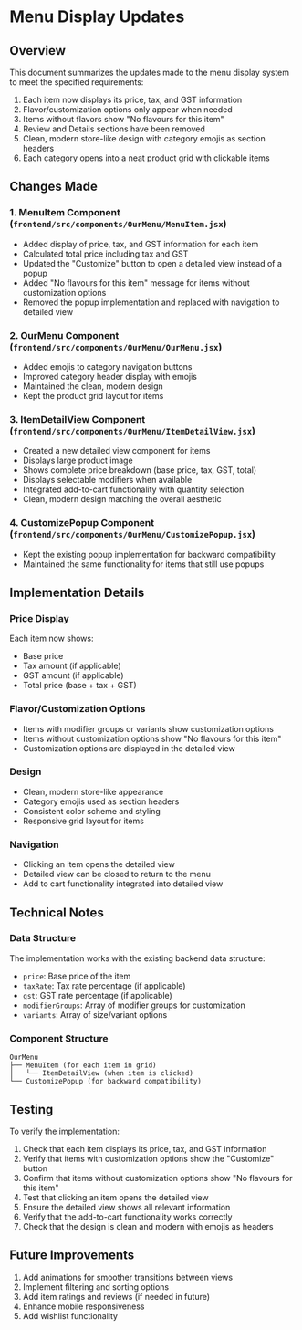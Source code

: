 # Menu Display Updates

## Overview
This document summarizes the updates made to the menu display system to meet the specified requirements:

1. Each item now displays its price, tax, and GST information
2. Flavor/customization options only appear when needed
3. Items without flavors show "No flavours for this item"
4. Review and Details sections have been removed
5. Clean, modern store-like design with category emojis as section headers
6. Each category opens into a neat product grid with clickable items

## Changes Made

### 1. MenuItem Component (`frontend/src/components/OurMenu/MenuItem.jsx`)

- Added display of price, tax, and GST information for each item
- Calculated total price including tax and GST
- Updated the "Customize" button to open a detailed view instead of a popup
- Added "No flavours for this item" message for items without customization options
- Removed the popup implementation and replaced with navigation to detailed view

### 2. OurMenu Component (`frontend/src/components/OurMenu/OurMenu.jsx`)

- Added emojis to category navigation buttons
- Improved category header display with emojis
- Maintained the clean, modern design
- Kept the product grid layout for items

### 3. ItemDetailView Component (`frontend/src/components/OurMenu/ItemDetailView.jsx`)

- Created a new detailed view component for items
- Displays large product image
- Shows complete price breakdown (base price, tax, GST, total)
- Displays selectable modifiers when available
- Integrated add-to-cart functionality with quantity selection
- Clean, modern design matching the overall aesthetic

### 4. CustomizePopup Component (`frontend/src/components/OurMenu/CustomizePopup.jsx`)

- Kept the existing popup implementation for backward compatibility
- Maintained the same functionality for items that still use popups

## Implementation Details

### Price Display
Each item now shows:
- Base price
- Tax amount (if applicable)
- GST amount (if applicable)
- Total price (base + tax + GST)

### Flavor/Customization Options
- Items with modifier groups or variants show customization options
- Items without customization options show "No flavours for this item"
- Customization options are displayed in the detailed view

### Design
- Clean, modern store-like appearance
- Category emojis used as section headers
- Consistent color scheme and styling
- Responsive grid layout for items

### Navigation
- Clicking an item opens the detailed view
- Detailed view can be closed to return to the menu
- Add to cart functionality integrated into detailed view

## Technical Notes

### Data Structure
The implementation works with the existing backend data structure:
- `price`: Base price of the item
- `taxRate`: Tax rate percentage (if applicable)
- `gst`: GST rate percentage (if applicable)
- `modifierGroups`: Array of modifier groups for customization
- `variants`: Array of size/variant options

### Component Structure
```
OurMenu
├── MenuItem (for each item in grid)
│   └── ItemDetailView (when item is clicked)
└── CustomizePopup (for backward compatibility)
```

## Testing

To verify the implementation:

1. Check that each item displays its price, tax, and GST information
2. Verify that items with customization options show the "Customize" button
3. Confirm that items without customization options show "No flavours for this item"
4. Test that clicking an item opens the detailed view
5. Ensure the detailed view shows all relevant information
6. Verify that the add-to-cart functionality works correctly
7. Check that the design is clean and modern with emojis as headers

## Future Improvements

1. Add animations for smoother transitions between views
2. Implement filtering and sorting options
3. Add item ratings and reviews (if needed in future)
4. Enhance mobile responsiveness
5. Add wishlist functionality